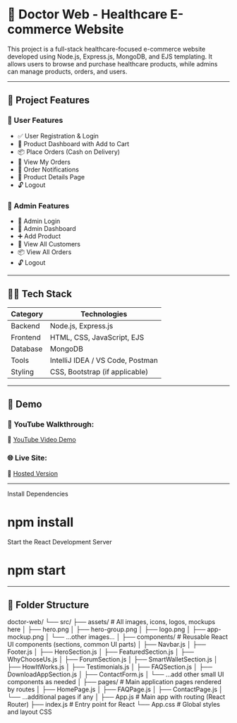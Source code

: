 # 🏥 Doctor Web - Healthcare E-commerce Website

This project is a full-stack healthcare-focused e-commerce website developed using Node.js, Express.js, MongoDB, and EJS templating. It allows users to browse and purchase healthcare products, while admins can manage products, orders, and users.

---

## 🚀 Project Features

### 👤 User Features
- ✅ User Registration & Login
- 🛒 Product Dashboard with Add to Cart
- 📦 Place Orders (Cash on Delivery)
- 📜 View My Orders
- 🔔 Order Notifications
- 📄 Product Details Page
- 🔓 Logout

### 🔐 Admin Features
- 🔐 Admin Login
- 🧮 Admin Dashboard
- ➕ Add Product
- 👥 View All Customers
- 📦 View All Orders
- 🔓 Logout

---

## 🧑‍💻 Tech Stack

| Category | Technologies |
|---------|--------------|
| Backend | Node.js, Express.js |
| Frontend | HTML, CSS, JavaScript, EJS |
| Database | MongoDB |
| Tools | IntelliJ IDEA / VS Code, Postman |
| Styling | CSS, Bootstrap (if applicable) |

---

## 📸 Demo

### 🎥 YouTube Walkthrough:
🔗 [YouTube Video Demo](https://your-youtube-demo-link)

### 🌐 Live Site:
🔗 [Hosted Version](https://your-live-site-link)

---

Install Dependencies
# npm install
Start the React Development Server
# npm start
-------------------

## 📁 Folder Structure
doctor-web/
└── src/
    ├── assets/                 # All images, icons, logos, mockups here
    │    ├── hero.png
    │    ├── hero-group.png
    │    ├── logo.png
    │    ├── app-mockup.png
    │    └── ...other images…
    │
    ├── components/             # Reusable React UI components (sections, common UI parts)
    │    ├── Navbar.js
    │    ├── Footer.js
    │    ├── HeroSection.js
    │    ├── FeaturedSection.js
    │    ├── WhyChooseUs.js
    │    ├── ForumSection.js
    │    ├── SmartWalletSection.js
    │    ├── HowItWorks.js
    │    ├── Testimonials.js
    │    ├── FAQSection.js
    │    ├── DownloadAppSection.js
    │    ├── ContactForm.js
    │    └── ...add other small UI components as needed
    │
    ├── pages/                  # Main application pages rendered by routes
    │    ├── HomePage.js
    │    ├── FAQPage.js
    │    ├── ContactPage.js
    │    └── ...additional pages if any
    │
    ├── App.js                  # Main app with routing (React Router)
    ├── index.js                # Entry point for React
    └── App.css                 # Global styles and layout CSS


